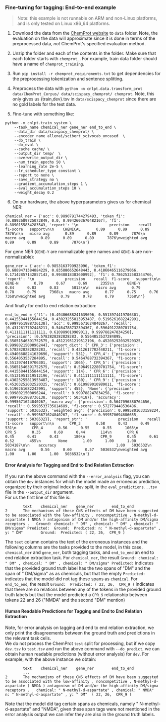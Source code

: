 ### Fine-tuning for tagging: End-to-end example
> Note: this example is not runnable on ARM and non-Linux platforms, and is only tested on Linux x86_64 platforms.

1. Download the data from the [ChemProt website](https://biocreative.bioinformatics.udel.edu/news/corpora/chemprot-corpus-biocreative-vi/) to ``data`` folder.  Note, the evaluation on the data will approximate since it is done in terms of the preprocessed data, *not* ChemProt's specified evaluation method.

2. Unzip the folder and each of the contents in the folder. Make sure that each folder starts with `chemprot_`. For example, train data folder should have a name of `chemprot_training`.

3. Run ```pip install -r chemprot_requirements.txt``` to get dependencies for the preprocessing tokenization and sentence splitting.

4. Preprocess the data with ```python -m cnlpt.data.transform_prot data/ChemProt_Corpus/ data/scispacy_chemprot/ chemprot```.  Note, this only gives us {train,dev}.tsv in `data/scispacy_chemprot` since there are no gold labels for the test data.

5. Fine-tune with something like:

```
python -m cnlpt.train_system \
	--task_name chemical_ner gene_ner end_to_end \
	--data_dir data/scispacy_chemprot/ \
	--encoder_name allenai/scibert_scivocab_uncased  \
	--do_train \
	--do_eval \
	--cache cache/ \
	--output_dir temp/  \
	--overwrite_output_dir \
	--num_train_epochs 50 \
	--learning_rate 2e-5 \
	--lr_scheduler_type constant \
	--report_to none \
	--save_strategy no \
	--gradient_accumulation_steps 1 \
	--eval_accumulation_steps 10 \
	--weight_decay 0.2
```

6. On our hardware, the above hyperparameters gives us for chemical NER:

```
chemical_ner = {'acc': 0.9890791744279493, 'token_f1': [0.8892689725072849, 0.0, 0.9942603670482167], 'f1': 0.8890155834283543, 'report': '\n              precision    recall  f1-score   support\n\n    CHEMICAL       0.89      0.89      0.89      7876\n\n   micro avg       0.89      0.89      0.89      7876\n   macro avg       0.89      0.89      0.89      7876\nweighted avg       0.89      0.89      0.89      7876\n'}
```

For gene NER (`GENE-Y` are normalizable gene names and `GENE-N` are non-normalizable):
```
gene_ner = {'acc': 0.9853163799923996, 'token_f1': [0.6889471384884229, 0.835886652648443, 0.41860465116279066, 0.17142857142857143, 0.9948818383600992], 'f1': 0.7862532583344766, 'report': '\n              precision    recall  f1-score   support\n\n      GENE-N       0.70      0.67      0.69      2355\n      GENE-Y       0.84      0.83      0.83      5013\n\n   micro avg       0.79      0.78      0.79      7368\n   macro avg       0.77      0.75      0.76      7368\nweighted avg       0.79      0.78      0.79      7368\n'}
```
And finally for end to end relation extraction:
```
end_to_end = {'f1': [0.49406688241639696, 0.5513974419706301, 0.44155844155844154, 0.43023255813953487, 0.5196261682242991, 0.9997951988736138], 'acc': 0.9995671624840267, 'recall': [0.4312617702448211, 0.5464788732394367, 0.5964912280701754, 0.4111111111111111, 0.610989010989011, 0.999788247834258], 'precision': [0.5782828282828283, 0.5564053537284895, 0.35051546391752575, 0.45121951219512196, 0.45203252032520325, 0.9998021500096244], 'report_dict': {' CPR_3': {'precision': 0.5782828282828283, 'recall': 0.4312617702448211, 'f1-score': 0.49406688241639696, 'support': 531}, ' CPR_4': {'precision': 0.5564053537284895, 'recall': 0.5464788732394367, 'f1-score': 0.5513974419706301, 'support': 1065}, ' CPR_5': {'precision': 0.35051546391752575, 'recall': 0.5964912280701754, 'f1-score': 0.44155844155844154, 'support': 114}, ' CPR_6': {'precision': 0.45121951219512196, 'recall': 0.4111111111111111, 'f1-score': 0.43023255813953487, 'support': 180}, ' CPR_9': {'precision': 0.45203252032520325, 'recall': 0.610989010989011, 'f1-score': 0.5196261682242991, 'support': 455}, 'None': {'precision': 0.9998021500096244, 'recall': 0.999788247834258, 'f1-score': 0.9997951988736138, 'support': 5034187}, 'accuracy': 0.9995671624840267, 'macro avg': {'precision': 0.5647096380764656, 'recall': 0.5993533735814689, 'f1-score': 0.572779448530486, 'support': 5036532}, 'weighted avg': {'precision': 0.9995801633159224, 'recall': 0.9995671624840267, 'f1-score': 0.999570694686655, 'support': 5036532}}, 'report_str': '              precision    recall  f1-score   support\n\n       CPR_3       0.58      0.43      0.49       531\n       CPR_4       0.56      0.55      0.55      1065\n       CPR_5       0.35      0.60      0.44       114\n       CPR_6       0.45      0.41      0.43       180\n       CPR_9       0.45      0.61      0.52       455\n        None       1.00      1.00      1.00   5034187\n\n    accuracy                           1.00   5036532\n   macro avg       0.56      0.60      0.57   5036532\nweighted avg       1.00      1.00      1.00   5036532\n'}
```

#### Error Analysis for Tagging and End to End Relation Extraction

If you run the above command with the `--error_analysis` flag,  you can obtain the `dev` instances for which the model made an erroneous 
prediction, organized by their original index in `dev` split, in the `eval_predictions...tsv` file in the `--output_dir` argument.  
For us the first line of this file is:
```
        text    chemical_ner    gene_ner        end_to_end
2       The mechanisms of these CNS effects of DM have been suggested to be associated with the low-affinity , noncompetitive , N-methyl-d-aspartate ( NMDA ) antagonism of DM and/or the high-affinity DM/sigma receptors .   Ground: chemical: " DM" , chemical: " DM" , chemical: " DM/sigma" Predicted:  Ground:  Predicted: n: " N-methyl-d-aspartate" , y: " DM"        Ground:  Predicted: ( 22, 26,  CPR_9 )
```
The `text` column contains the text of the erroneous instances and the following columns are the tasks provided to the model, in this case, `chemical_ner` and `gene_ner`, both tagging tasks, and `end_to_end` an end to end relation extraction task.
For `chemical_ner`, the result `Ground: chemical: " DM" , chemical: " DM" , chemical: " DM/sigma" Predicted:` 
indicates that the provided ground truth label has the two spans of "DM" and the span of " DM/sigma" as as chemicals, 
but that the empty `Predicted:` indicates that the model did not tag these spans as `chemical`. For `end_to_end`, 
the result `Ground:  Predicted: ( 22, 26,  CPR_9 )` 
indicates that there are no relations between any of the tokens in the provided ground truth labels but 
that the model predicted a `CPR_9` relationship between tokens 22 and 26 ("NMDA" and the second "DM" mention)

#### Human Readable Predictions for Tagging and End to End Relation Extraction
Note, for error analysis on tagging and end to end relation extraction, we only print the disagreements between the ground truth and predictions in the relevant task cells.  
We do not process the ChemProt `test` split for processing, but if we copy `dev.tsv` to `test.tsv` and run the above command with `--do_predict`, 
we can obtain human readable predictions (without error analysis) for `dev`.  For example, with the above instance we obtain:
```
        text    chemical_ner    gene_ner        end_to_end
        ...
2       The mechanisms of these CNS effects of DM have been suggested to be associated with the low-affinity , noncompetitive , N-methyl-d-aspartate ( NMDA ) antagonism of DM and/or the high-affinity DM/sigma receptors .   chemical: " N-methyl-d-aspartate" , chemical: " NMDA"   n: " N-methyl-d-aspartate" , y: " DM"  ( 22, 26,  CPR_9 )
```
Note that the model did tag certain spans as chemicals, namely " N-methyl-d-aspartate" and "NMDA", 
given these span tags were not mentioned in the error analysis output we can infer they are also in the ground truth labels.

